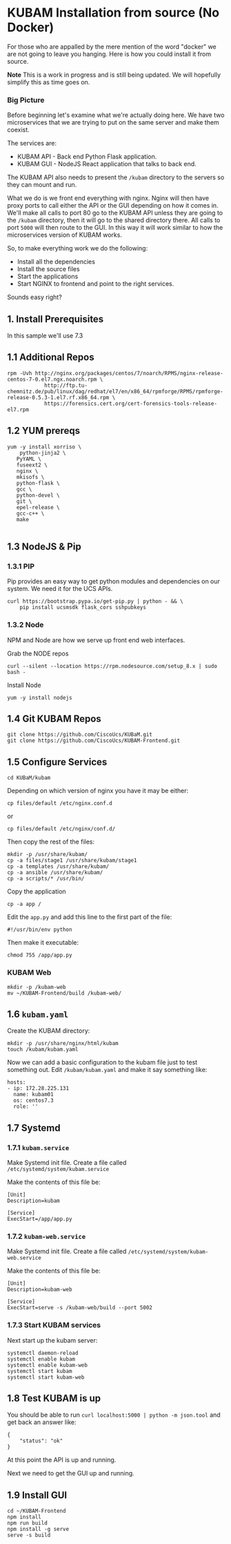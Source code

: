 # KUBAM Installation from source (No Docker)

For those who are appalled by the mere mention of the word "docker" we are not going to leave you hanging.  Here is how you could install it from source. 

<div class="alert alert-warning">
<b>Note</b> This is a work in progress and is still being updated.  We will hopefully simplify this as time goes on. 
</div>

### Big Picture

Before beginning let's examine what we're actually doing here.  We have two microservices that we are trying to put on the same server and make them coexist. 

The services are:

* KUBAM API - Back end Python Flask application.
* KUBAM GUI - NodeJS React application that talks to back end. 

The KUBAM API also needs to present the ```/kubam``` directory to the servers so they can mount and run. 

What we do is we front end everything with nginx.  Nginx will then have proxy ports to call either the API or the GUI depending on how it comes in.  We'll make all calls to port 80 go to the KUBAM API unless they are going to the ```/kubam``` directory, then it will go to the shared directory there.  All calls to port ```5000``` will then route to the GUI.  In this way it will work similar to how the microservices version of KUBAM works. 

So, to make everything work we do the following: 

* Install all the dependencies
* Install the source files
* Start the applications
* Start NGINX to frontend and point to the right services. 

Sounds easy right?   

## 1. Install Prerequisites

In this sample we'll use 7.3

## 1.1 Additional Repos

```
rpm -Uvh http://nginx.org/packages/centos/7/noarch/RPMS/nginx-release-centos-7-0.el7.ngx.noarch.rpm \
            http://ftp.tu-chemnitz.de/pub/linux/dag/redhat/el7/en/x86_64/rpmforge/RPMS/rpmforge-release-0.5.3-1.el7.rf.x86_64.rpm \
            https://forensics.cert.org/cert-forensics-tools-release-el7.rpm
```

## 1.2 YUM prereqs

```
yum -y install xorriso \
	python-jinja2 \
   PyYAML \
   fuseext2 \
   nginx \
   mkisofs \
   python-flask \
   gcc \
   python-devel \
   git \
   epel-release \
   gcc-c++ \
   make
                    		
```

## 1.3 NodeJS & Pip

### 1.3.1 PIP
Pip provides an easy way to get python modules and dependencies on our system.  We need it for the UCS APIs.

```
curl https://bootstrap.pypa.io/get-pip.py | python - && \
    pip install ucsmsdk flask_cors sshpubkeys
```

### 1.3.2 Node

NPM and Node are how we serve up front end web interfaces.

Grab the NODE repos

```
curl --silent --location https://rpm.nodesource.com/setup_8.x | sudo bash -
```

Install Node

```
yum -y install nodejs
```


## 1.4 Git KUBAM Repos

```
git clone https://github.com/CiscoUcs/KUBaM.git
git clone https://github.com/CiscoUcs/KUBAM-Frontend.git
```

## 1.5 Configure Services

```
cd KUBaM/kubam
```
Depending on which version of nginx you have it may be either:
```
cp files/default /etc/nginx.conf.d
```
or
```
cp files/default /etc/nginx/conf.d/
```
Then copy the rest of the files:

```
mkdir -p /usr/share/kubam/
cp -a files/stage1 /usr/share/kubam/stage1
cp -a templates /usr/share/kubam/
cp -a ansible /usr/share/kubam/
cp -a scripts/* /usr/bin/
```

Copy the application

```
cp -a app /
```
Edit the ```app.py``` and add this line to the first part of the file: 

```
#!/usr/bin/env python
```
Then make it executable:

```
chmod 755 /app/app.py
```

### KUBAM Web

```
mkdir -p /kubam-web
mv ~/KUBAM-Frontend/build /kubam-web/
```

## 1.6 ```kubam.yaml```

Create the KUBAM directory:

```
mkdir -p /usr/share/nginx/html/kubam
touch /kubam/kubam.yaml
```

Now we can add a basic configuration to the kubam file just to test something out. Edit ```/kubam/kubam.yaml``` and make it say something like: 

```
hosts:
- ip: 172.28.225.131
  name: kubam01
  os: centos7.3
  role: ''
```

## 1.7 Systemd

### 1.7.1 ```kubam.service```

Make Systemd init file.  Create a file called ```/etc/systemd/system/kubam.service```

Make the contents of this file be:

```
[Unit]
Description=kubam

[Service]
ExecStart=/app/app.py
```
### 1.7.2 ```kubam-web.service```
Make Systemd init file.  Create a file called ```/etc/systemd/system/kubam-web.service```

Make the contents of this file be:

```
[Unit]
Description=kubam-web

[Service]
ExecStart=serve -s /kubam-web/build --port 5002
```
### 1.7.3 Start KUBAM services


Next start up the kubam server: 

```
systemctl daemon-reload
systemctl enable kubam
systemctl enable kubam-web
systemctl start kubam
systemctl start kubam-web
```

## 1.8 Test KUBAM is up

You should be able to run ```curl localhost:5000 | python -m json.tool``` and get back an answer like: 

```
{
    "status": "ok"
}
```

At this point the API is up and running. 

Next we need to get the GUI up and running. 


## 1.9 Install GUI

```
cd ~/KUBAM-Frontend   
npm install
npm run build
npm install -g serve
serve -s build
```
             